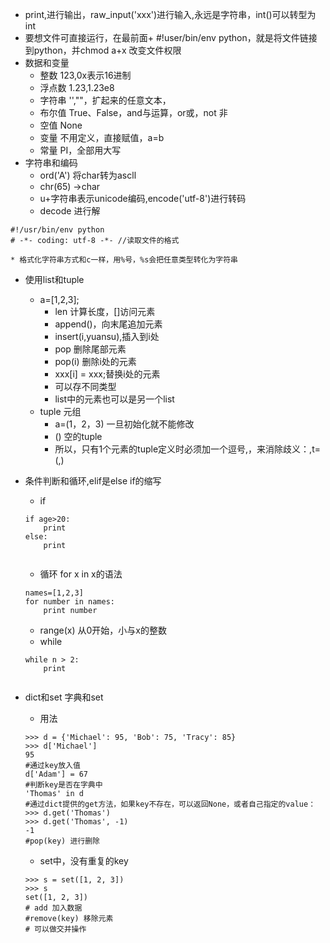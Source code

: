 
* print,进行输出，raw_input('xxx')进行输入,永远是字符串，int()可以转型为int
* 要想文件可直接运行，在最前面+ #!user/bin/env python，就是将文件链接到python，并chmod a+x 改变文件权限
* 数据和变量
	* 整数 123,0x表示16进制
	* 浮点数 1.23,1.23e8
	* 字符串 '',""，扩起来的任意文本，
	* 布尔值 True、False，and与运算，or或，not 非
	* 空值 None
	* 变量 不用定义，直接赋值，a=b
	* 常量 PI，全部用大写
* 字符串和编码
	* ord('A') 将char转为ascll
	* chr(65) ->char
	* u+字符串表示unicode编码,encode('utf-8')进行转码
	* decode 进行解
```
#!/usr/bin/env python
# -*- coding: utf-8 -*- //读取文件的格式
```
	* 格式化字符串方式和c一样，用%号，%s会把任意类型转化为字符串
    
* 使用list和tuple
	* a=[1,2,3]; 
		* len 计算长度，[]访问元素
		* append()，向末尾追加元素
		* insert(i,yuansu),插入到i处
		* pop 删除尾部元素
		* pop(i) 删除i处的元素
		* xxx[i] = xxx;替换i处的元素
		* 可以存不同类型
		* list中的元素也可以是另一个list
	* tuple 元组
		* a=(1，2，3) 一旦初始化就不能修改
		* () 空的tuple
		* 所以，只有1个元素的tuple定义时必须加一个逗号,，来消除歧义：,t=(,)

* 条件判断和循环,elif是else if的缩写
	* if
	```
    if age>20:
    	print
    else:
    	print
        
    ```
    * 循环 for x in x的语法
	```
    names=[1,2,3]
    for number in names:
    	print number
    ```
    * range(x) 从0开始，小与x的整数
    * while
    ```
    while n > 2:
    	print
        
    ```
* dict和set 字典和set
	* 用法
	```
    >>> d = {'Michael': 95, 'Bob': 75, 'Tracy': 85}
	>>> d['Michael']
	95
    #通过key放入值
    d['Adam'] = 67
    #判断key是否在字典中
    'Thomas' in d
    #通过dict提供的get方法，如果key不存在，可以返回None，或者自己指定的value：
    >>> d.get('Thomas')
	>>> d.get('Thomas', -1)
	-1
	#pop(key) 进行删除
    ```
    * set中，没有重复的key
    ```
    >>> s = set([1, 2, 3])
	>>> s
	set([1, 2, 3])
    # add 加入数据
    #remove(key) 移除元素
    # 可以做交并操作
    ```

























